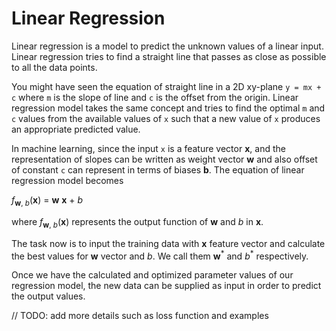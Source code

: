 # Linear Regression

Linear regression is a model to predict the unknown values of a linear input. Linear regression tries to find a straight line that passes as close as possible to all the data points.

You might have seen the equation of straight line in a 2D xy-plane `y = mx + c` where `m` is the slope of line and `c` is the offset from the origin. Linear regression model takes the same concept and tries to find the optimal `m` and `c` values from the available values of `x` such that a new value of `x` produces an appropriate predicted value.

In machine learning, since the input `x` is a feature vector **x**, and the representation of slopes can be written as weight vector **w** and also offset of constant `c` can represent in terms of biases **b**. The equation of linear regression model becomes

*f*<sub>**w**, *b*</sub>(**x**) = **w** **x** + *b*

where *f*<sub>**w**, *b*</sub>(**x**) represents the output function of **w** and *b* in **x**. 

The task now is to input the training data with **x** feature vector and calculate the best values for **w** vector and *b*. We call them **w**<sup>\*</sup> and *b*<sup>\*</sup> respectively.

Once we have the calculated and optimized parameter values of our regression model, the new data can be supplied as input in order to predict the output values.


// TODO: add more details such as loss function and examples